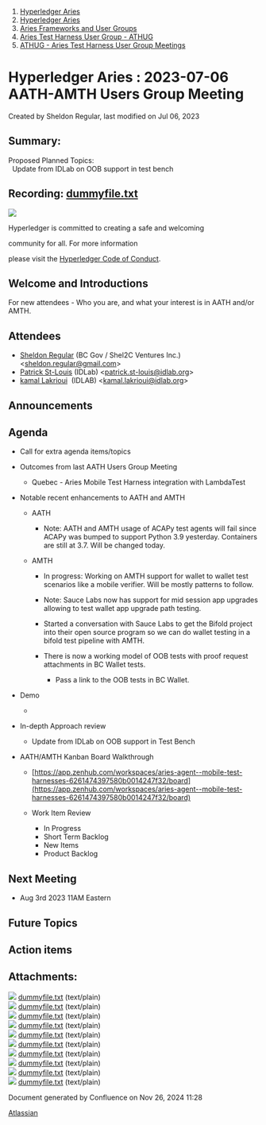 1. [Hyperledger Aries](index.html)
2. [Hyperledger Aries](Hyperledger-Aries_18481154.html)
3. [Aries Frameworks and User Groups](Aries-Frameworks-and-User-Groups_18481290.html)
4. [Aries Test Harness User Group - ATHUG](Aries-Test-Harness-User-Group---ATHUG_18496334.html)
5. [ATHUG - Aries Test Harness User Group Meetings](ATHUG---Aries-Test-Harness-User-Group-Meetings_18496351.html)

# Hyperledger Aries : 2023-07-06 AATH-AMTH Users Group Meeting

Created by Sheldon Regular, last modified on Jul 06, 2023

## Summary:

Proposed Planned Topics:  
  Update from IDLab on OOB support in test bench

## Recording: [dummyfile.txt](#)

![](https://wiki.hyperledger.org/download/attachments/29034696/Antitrustnotice.png?version=1&modificationDate=1581695654000&api=v2)

Hyperledger is committed to creating a safe and welcoming

community for all. For more information

please visit the [Hyperledger Code of Conduct](https://lf-hyperledger.atlassian.net/wiki/display/HYP/Hyperledger+Code+of+Conduct).

## Welcome and Introductions

For new attendees - Who you are, and what your interest is in AATH and/or AMTH.

## Attendees

- [Sheldon Regular](https://lf-hyperledger.atlassian.net/wiki/people/557058:03ca5fa1-a9b1-4962-8ade-a10467940771?ref=confluence) (BC Gov / Shel2C Ventures Inc.) &lt;sheldon.regular@gmail.com&gt;
- [Patrick St-Louis](https://lf-hyperledger.atlassian.net/wiki/people/712020:252ecf1c-7d3b-4f2e-805d-1b747814236e?ref=confluence) (IDLab) &lt;patrick.st-louis@idlab.org&gt;
- [kamal Lakrioui](https://lf-hyperledger.atlassian.net/wiki/people/712020:50fda004-311f-4b40-8c7a-425fb721b7af?ref=confluence)  (IDLAB) &lt;kamal.lakrioui@idlab.org&gt;

## Announcements

## Agenda

- Call for extra agenda items/topics
- Outcomes from last AATH Users Group Meeting
  
  - Quebec - Aries Mobile Test Harness integration with LambdaTest
- Notable recent enhancements to AATH and AMTH
  
  - AATH
    
    - Note: AATH and AMTH usage of ACAPy test agents will fail since ACAPy was bumped to support Python 3.9 yesterday. Containers are still at 3.7. Will be changed today.
  - AMTH
    
    - In progress: Working on AMTH support for wallet to wallet test scenarios like a mobile verifier. Will be mostly patterns to follow.
    - Note: Sauce Labs now has support for mid session app upgrades allowing to test wallet app upgrade path testing.
    - Started a conversation with Sauce Labs to get the Bifold project into their open source program so we can do wallet testing in a bifold test pipeline with AMTH.
    - There is now a working model of OOB tests with proof request attachments in BC Wallet tests.
      
      - Pass a link to the OOB tests in BC Wallet.
- Demo
  
  -
- In-depth Approach review
  
  - Update from IDLab on OOB support in Test Bench
- AATH/AMTH Kanban Board Walkthrough
  
  - [https://app.zenhub.com/workspaces/aries-agent--mobile-test-harnesses-6261474397580b0014247f32/board](https://app.zenhub.com/workspaces/aries-agent--mobile-test-harnesses-6261474397580b0014247f32/board)
  - Work Item Review
    
    - In Progress
    - Short Term Backlog
    - New Items
    - Product Backlog

## Next Meeting

- Aug 3rd 2023 11AM Eastern

## Future Topics

## Action items

## Attachments:

![](images/icons/bullet_blue.gif) [dummyfile.txt](attachments/18505584/18518396.txt) (text/plain)  
![](images/icons/bullet_blue.gif) [dummyfile.txt](attachments/18505584/18518242.txt) (text/plain)  
![](images/icons/bullet_blue.gif) [dummyfile.txt](attachments/18505584/18518241.txt) (text/plain)  
![](images/icons/bullet_blue.gif) [dummyfile.txt](attachments/18505584/18518239.txt) (text/plain)  
![](images/icons/bullet_blue.gif) [dummyfile.txt](attachments/18505584/18518240.txt) (text/plain)  
![](images/icons/bullet_blue.gif) [dummyfile.txt](attachments/18505584/18518237.txt) (text/plain)  
![](images/icons/bullet_blue.gif) [dummyfile.txt](attachments/18505584/18518238.txt) (text/plain)  
![](images/icons/bullet_blue.gif) [dummyfile.txt](attachments/18505584/18518235.txt) (text/plain)  
![](images/icons/bullet_blue.gif) [dummyfile.txt](attachments/18505584/18518236.txt) (text/plain)  
![](images/icons/bullet_blue.gif) [dummyfile.txt](attachments/18505584/18518234.txt) (text/plain)

Document generated by Confluence on Nov 26, 2024 11:28

[Atlassian](http://www.atlassian.com/)
